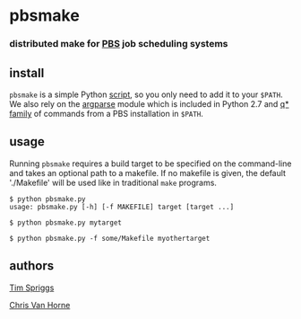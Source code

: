 # pbsmake
### distributed make for [PBS][pbs] job scheduling systems

## install

`pbsmake` is a simple Python [script][pbsmake], so you only need to
add it to your `$PATH`. We also rely on the [argparse][argparse] module
which is included in Python 2.7 and [q\* family][qsub] of commands from
a PBS installation in `$PATH`.

## usage

Running `pbsmake` requires a build target to be specified on the command-line
and takes an optional path to a makefile. If no makefile is given, the default
'./Makefile' will be used like in traditional `make` programs.

    $ python pbsmake.py
    usage: pbsmake.py [-h] [-f MAKEFILE] target [target ...]

    $ python pbsmake.py mytarget

    $ python pbsmake.py -f some/Makefile myothertarget


## authors

[Tim Spriggs][tims]

[Chris Van Horne][cwvh]


[pbs]:      http://en.wikipedia.org/wiki/Portable_Batch_System
[pbsmake]:  https://github.com/cwvh/pbsmake/blob/master/pbsmake.py
[argparse]: http://docs.python.org/dev/library/argparse.html
[qsub]:     http://www.clusterresources.com/torquedocs/commands/qsub.shtml
[tims]:     https://github.com/imoverclocked
[cwvh]:     https://github.com/cwvh
